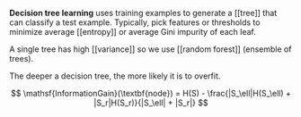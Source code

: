 **Decision tree learning** uses training examples to generate a [[tree]] that can classify a test example. Typically, pick features or thresholds to minimize average [[entropy]] or average Gini impurity of each leaf.

A single tree has high [[variance]] so we use [[random forest]] (ensemble of trees). 

The deeper a decision tree, the more likely it is to overfit.

$$
\mathsf{InformationGain}(\textbf{node}) = H(S) - \frac{|S_\ell|H(S_\ell) + |S_r|H(S_r)}{|S_\ell| + |S_r|}
$$